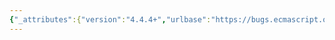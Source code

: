 ```yaml
---
{"_attributes":{"version":"4.4.4+","urlbase":"https://bugs.ecmascript.org/","maintainer":"dherman@mozilla.com"},"bug":{"bug_id":4525,"creation_ts":"2015-08-21 14:15:00 -0700","short_desc":"B.1.4 Regular Expressions Patterns: PatternCharacter changed to Atom[U]","delta_ts":"2015-08-21 14:15:42 -0700","product":"ECMA-262 Edition 6","component":"technical issues","version":"unspecified","rep_platform":"All","op_sys":"All","bug_status":"CONFIRMED","priority":"Normal","bug_severity":"normal","everconfirmed":true,"reporter":{"uid":"andrebargull","name":"André Bargull"},"assigned_to":{"uid":"allen","name":"Allen Wirfs-Brock"},"long_desc":{"commentid":14686,"comment_count":0,"who":{"uid":"andrebargull","name":"André Bargull"},"bug_when":"2015-08-21 14:15:42 -0700","thetext":"B.1.4 Regular Expressions Patterns\n\n\nAtom[U] uses the altered PatternCharacter definition in B.1.4, but Unicode patterns should not be effected by B.1.4"}}}
---
```

